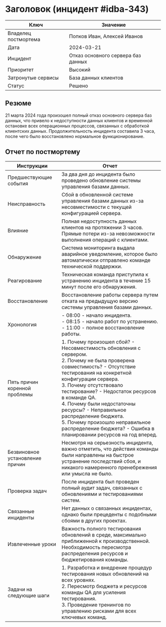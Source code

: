 # Заголовок (инцидент #idba-343)

| Ключ                 | Значение                           |
|----------------------|------------------------------------|
| Владелец постмортема | Попков Иван, Алексей Иванов        |
| Дата                 | 2024-03-21                         |
| Инцидент             | Отказ основного сервера баз данных |
| Приоритет            | Высокий                            |
| Затронутые сервисы   | База данных клиентов               |
| Статус               | Решено                             |

## Резюме

21 марта 2024 года произошел полный отказ основного сервера баз данных, что привело к недоступности данных клиентов и временной остановке всех операционных процессов, связанных с обработкой клиентских данных. Продолжительность инцидента составила 3 часа, после чего было восстановлено нормальное функционирование.

## Отчет по постмортему

| Инструкции            | Отчет                                                                                                                                                                                                                                                                                                                                                                                                                                                |
|-----------------------|------------------------------------------------------------------------------------------------------------------------------------------------------------------------------------------------------------------------------------------------------------------------------------------------------------------------------------------------------------------------------------------------------------------------------------------------------|
| Предшествующие события | За два дня до инцидента было проведено обновление системы управления базами данных.                                                                                                                                                                                                                                                                                                                                                                  |
| Неисправность         | Сбой в обновленной системе управления базами данных из-за несовместимости с текущей конфигурацией сервера.                                                                                                                                                                                                                                                                                                                                           |
| Влияние               | Полная недоступность данных клиентов на протяжении 3 часов. Прямые потери из-за невозможности выполнения операций с клиентами.                                                                                                                                                                                                                                                                                                                       |
| Обнаружение           | Система мониторинга выдала аварийное уведомление, которое было автоматически отправлено команде технической поддержки.                                                                                                                                                                                                                                                                                                                               |
| Реагирование          | Техническая команда приступила к устранению инцидента в течение 15 минут после его обнаружения.                                                                                                                                                                                                                                                                                                                                                      |
| Восстановление        | Восстановление работы сервера путем отката на предыдущую версию системы управления базами данных.                                                                                                                                                                                                                                                                                                                                                    |
| Хронология            | - 08:00 - начало инцидента.<br>- 08:15 - начало работ по устранению.<br>- 11:00 - полное восстановление работы.                                                                                                                                                                                                                                                                                                                                      |
| Пять причин коренной проблемы | 1. Почему произошел сбой? - Несовместимость обновления с сервером.<br>2. Почему не была проверена совместимость? - Отсутствие тестирования на конкретной конфигурации сервера.<br>3. Почему отсутствовало тестирование? - Недостаток ресурсов в команде QA.<br>4. Почему были недостаточны ресурсы? - Неправильное распределение бюджета.<br>5. Почему произошло неправильное распределение бюджета? - Ошибка в планировании ресурсов на год вперед. |
| Безвиновное установление причин | Несмотря на серьезность инцидента, важно отметить, что действия команды были направлены на быстрое устранение последствий сбоя, и никакого намеренного пренебрежения или умысла не было.                                                                                                                                                                                                                                                             |
| Проверка задач        | После инцидента был проведен полный аудит задач, связанных с обновлениями и тестированиями систем.                                                                                                                                                                                                                                                                                                                                                   |
| Связанные инциденты   | Нет данных о связанных инцидентах, однако были прецеденты с подобными сбоями в других проектах.                                                                                                                                                                                                                                                                                                                                                      |
| Извлеченные уроки     | Важность полного тестирования обновлений в среде, максимально приближенной к производственной. Необходимость пересмотра распределения ресурсов и бюджетирования команды.                                                                                                                                                                                                                                                                             |
| Задачи на следующие шаги | 1. Разработка и внедрение процедур тестирования новых обновлений на всех уровнях.<br>2. Пересмотр бюджета и ресурсов команды QA для усиления тестирования.<br>3. Проведение тренингов по управлению рисками для всех ключевых команд.                                                                                                                                                                                                                |
